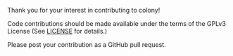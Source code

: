 Thank you for your interest in contributing to colony!

Code contributions should be made available under the terms of the GPLv3 License
(See [LICENSE](LICENSE) for details.)

Please post your contribution as a GitHub pull request.
